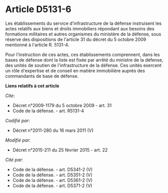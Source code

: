 # Article D5131-6

Les établissements du service d'infrastructure de la défense instruisent les actes relatifs aux biens et droits immobiliers
répondant aux besoins des formations militaires et autres organismes du ministère de la défense, sous réserve des
dispositions de l'article 31 du décret du 5 octobre 2009 mentionné à l'article R. 5131-4. 

Pour l'instruction de ces actes, ces établissements comprennent, dans les bases de défense dont la liste est fixée par arrêté
du ministre de la défense, des unités de soutien de l'infrastructure de la défense. Ces unités exercent un rôle d'expertise
et de conseil en matière immobilière auprès des commandants de base de défense.

**Liens relatifs à cet article**

_Cite_:

  - Décret n°2009-1179 du 5 octobre 2009 - art. 31
  - Code de la défense. - art. R5131-4

_Codifié par_:

  - Décret n°2011-280 du 16 mars 2011 (V)

_Modifié par_:

  - Décret n°2015-211 du 25 février 2015 - art. 22

_Cité par_:

  - Code de la défense. - art. D5341-2 (V)
  - Code de la défense. - art. D5351-2 (V)
  - Code de la défense. - art. D5361-2 (V)
  - Code de la défense. - art. D5371-2 (V)
